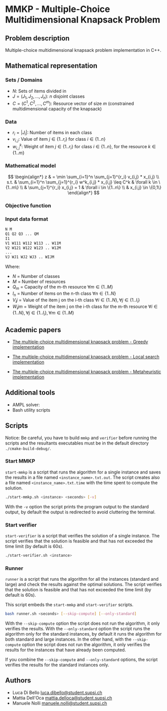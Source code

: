 # MMKP - Multiple-Choice Multidimensional Knapsack Problem

## Problem description

Multiple-choice multidimensional knapsack problem implementation in C++.

## Mathematical representation

### Sets / Domains

* $N$: Sets of items divided in
* $J = (J_1, J_2, ..., J_n)$: $n$ disjoint classes
* $C = (C^1, C^2, ..., C^m)$: Resource vector of size $m$ (constrained multidimensional capacity of the knapsack)

### Data

* $r_i = |J_i|$: Number of items in each class
* $v_{i,j}$: Value of item $j \in \{1..r_i\}$ for class $i \in \{1..n\}$
* $w^k_{i,j}$: Weight of item $j \in \{1..r_i\}$ for class $i \in \{1..n\}$, for the resource $k \in \{1..m\}$

### Mathematical model

$$
\begin{align*}
    z & = \min \sum_{i=1}^n \sum_{j=1}^{r_i} v_{i,j} * x_{i,j} \\
    s.t. & \sum_{i=1}^n \sum_{j=1}^{r_i} w^k_{i,j} * x_{i,j} \leq C^k & \forall k \in \{1..m\} \\
    & \sum_{j=1}^{r_i} x_{i,j} = 1 & \forall i \in \{1..n\} \\
    & x_{i,j} \in \{0,1\}
\end{align*}
$$

### Objective function



### Input data format

```latex
N M 
Q1 Q2 Q3 ... QM
I1
V1 W111 W112 W113 .. W11M
V2 W121 W122 W123 .. W12M
...
VJ WJ1 WJ2 WJ3 .. WIJM
```

Where:

* $N$ = Number of classes
* $M$ = Number of resources
* $Q_m$ = Capacity of the m-th resource $\forall m \in \{1..M\}$
* $I_n$ = Number of items on the n-th class $\forall n \in \{1..N\}$
* $V_ij$ = Value of the item j on the i-th class $\forall i \in \{1..N\}, \forall j \in \{1..I_i\}$
* $W_ijm$ = Weight of the item j on the i-th class for the m-th resource $\forall i \in \{1..N\}, \forall j \in \{1..I_i\}, \forall m \in \{1..M\}$

## Academic papers

* [The multiple-choice multidimensional knapsack problem - Greedy implementation](./docs/MMKP_Greedy.pdf)

* [The multiple-choice multidimensional knapsack problem - Local search implementation](./docs/MMKP_LocalSearch.pdf)

* [The multiple-choice multidimensional knapsack problem - Metaheuristic implementation](./docs/MMKP_Metaheuristic.pdf)

## Additional tools

- AMPL solver:
- Bash utility scripts

## Scripts

Notice: Be careful, you have to build `mmkp` and `verifier` before running the scripts and the resultants executables must be in the default directory `./cmake-build-debug/`.

### Start MMKP

`start-mmkp` is a script that runs the algorithm for a single instance and saves the results in a file named `<instance_name>.txt.out`. The script creates also a file named `<instance_name>.txt.time` with the time spent to compute the solution.

```bash
./start-mmkp.sh <instance> <seconds> [-v]
```

With the `-v` option the script prints the program output to the standard output, by default the output is redirected to avoid cluttering the terminal. 

### Start verifier

`start-verifier` is a script that verifies the solution of a single instance. The script verifies that the solution is feasible and that has not exceeded the time limit (by default is 60s).

```bash
./start-verifier.sh <instance>
```

### Runner

`runner` is a script that runs the algorithm for all the instances (standard and large) and check the results against the optimal solutions. The script verifies that the solution is feasible and that has not exceeded the time limit (by default is 60s).

This script embeds the `start-mmkp` and `start-verifier` scripts.

```bash
bash runner.sh <seconds> [--skip-compute] [--only-standard]
```

With the `--skip-compute` option the script does not run the algorithm, it only verifies the results. With the `--only-standard` option the script runs the algorithm only for the standard instances, by default it runs the algorithm for both standard and large instances.
In the other hand, with the `--skip-compute` option the script does not run the algorithm, it only verifies the results for the instances that have already been computed.

If you combine the `--skip-compute` and `--only-standard` options, the script verifies the results for the standard instances only. 

## Authors

- Luca Di Bello <luca.dibello@student.supsi.ch>
- Mattia Dell'Oca <mattia.delloca@student.supsi.ch>
- Manuele Nolli <manuele.nolli@student.supsi.ch>